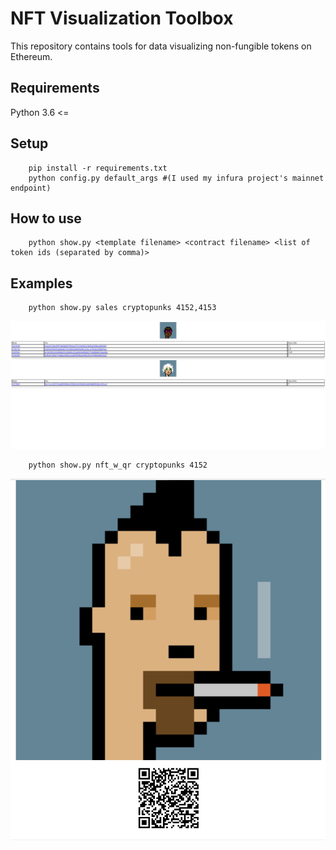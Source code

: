# NFT Visualization Toolbox

This repository contains tools for data visualizing non-fungible tokens on Ethereum.

## Requirements
Python 3.6 <=

## Setup 
        pip install -r requirements.txt
        python config.py default_args #(I used my infura project's mainnet endpoint)

## How to use
        python show.py <template filename> <contract filename> <list of token ids (separated by comma)>

## Examples 
        python show.py sales cryptopunks 4152,4153

   ![alt text](/nft_visualization_toolbox/imgs/example1.png)

        python show.py nft_w_qr cryptopunks 4152

   ![alt text](/nft_visualization_toolbox/imgs/example2.png)

